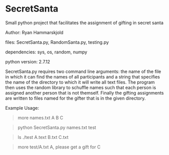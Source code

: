 # SecretSanta
Small python project that facilitates the assignment of gifting in secret santa

Author: Ryan Hammarskjold

files: SecretSanta.py, RandomSanta.py, testing.py

dependencies: sys, os, random, numpy

python version: 2.7.12

SecretSanta.py requires two command line arguments: the name of the file in which 
it can find the names of all participants and a string that specifies the name of
the directory to which it will write all text files. The program then uses the
random library to schuffle names such that each person is assigned another person
that is not themself. Finally the gifting assignments are written to files named 
for the gifter that is in the given directory. 

Example Usage:

>more names.txt
A
B
C

>python SecretSanta.py names.txt test

>ls ./test
A.text   B.txt   C.txt

>more test/A.txt
A, please get a gift for C